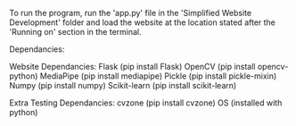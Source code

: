 To run the program, run the 'app.py' file in the 'Simplified Website Development' folder and load the website at the location stated after the 'Running on' section in the terminal.

Dependancies:

Website Dependancies:
Flask (pip install Flask) 
OpenCV (pip install opencv-python) 
MediaPipe (pip install mediapipe) 
Pickle (pip install pickle-mixin) 
Numpy (pip install numpy) 
Scikit-learn (pip install scikit-learn) 

Extra Testing Dependancies:
cvzone (pip install cvzone) 
OS (installed with python) 
